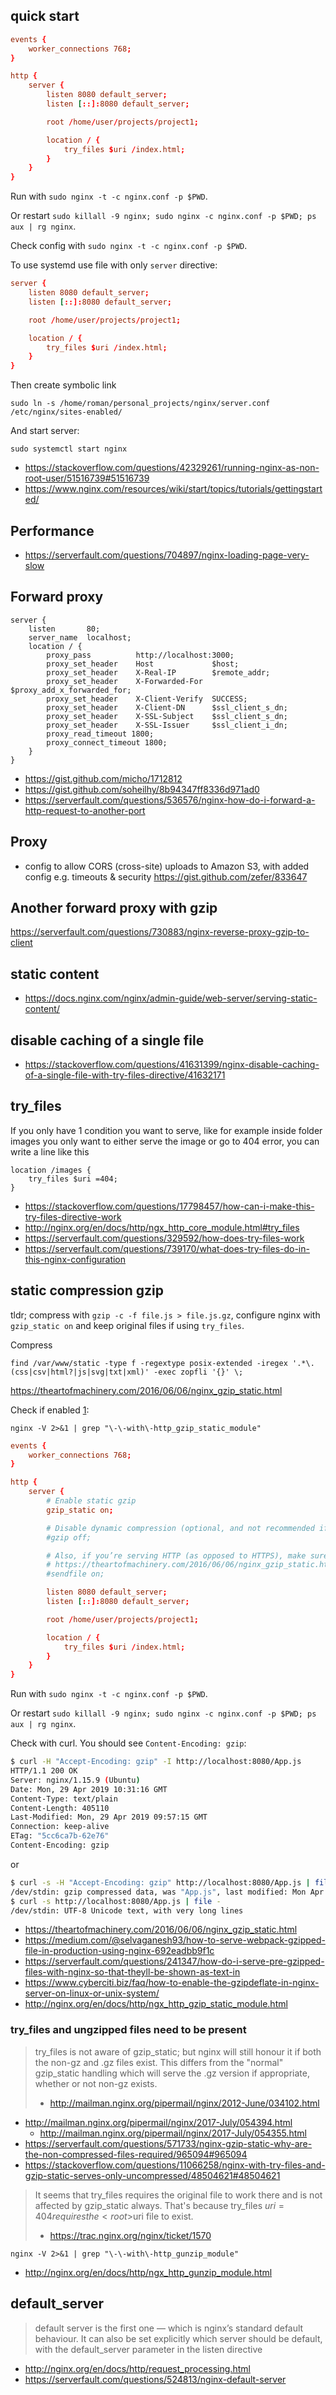 ## quick start

```nginx.conf
events {
	worker_connections 768;
}

http {
	server {
		listen 8080 default_server;
		listen [::]:8080 default_server;

		root /home/user/projects/project1;

		location / {
			try_files $uri /index.html;
		}
	}
}
```

Run with `sudo nginx -t -c nginx.conf -p $PWD`.

Or restart `sudo killall -9 nginx; sudo nginx -c nginx.conf -p $PWD; ps aux | rg nginx`.

Check config with `sudo nginx -t -c nginx.conf -p $PWD`.

To use systemd use file with only `server` directive:

```server.conf
server {
	listen 8080 default_server;
	listen [::]:8080 default_server;

	root /home/user/projects/project1;

	location / {
		try_files $uri /index.html;
	}
}
```

Then create symbolic link

`sudo ln -s /home/roman/personal_projects/nginx/server.conf /etc/nginx/sites-enabled/`

And start server:

`sudo systemctl start nginx`

- https://stackoverflow.com/questions/42329261/running-nginx-as-non-root-user/51516739#51516739
- https://www.nginx.com/resources/wiki/start/topics/tutorials/gettingstarted/

## Performance

- https://serverfault.com/questions/704897/nginx-loading-page-very-slow

## Forward proxy

```
server {
    listen       80;
    server_name  localhost;
    location / {
        proxy_pass          http://localhost:3000;
        proxy_set_header    Host             $host;
        proxy_set_header    X-Real-IP        $remote_addr;
        proxy_set_header    X-Forwarded-For  $proxy_add_x_forwarded_for;
        proxy_set_header    X-Client-Verify  SUCCESS;
        proxy_set_header    X-Client-DN      $ssl_client_s_dn;
        proxy_set_header    X-SSL-Subject    $ssl_client_s_dn;
        proxy_set_header    X-SSL-Issuer     $ssl_client_i_dn;
        proxy_read_timeout 1800;
        proxy_connect_timeout 1800;
    }
}
```

- https://gist.github.com/micho/1712812
- https://gist.github.com/soheilhy/8b94347ff8336d971ad0
- https://serverfault.com/questions/536576/nginx-how-do-i-forward-a-http-request-to-another-port

## Proxy

- config to allow CORS (cross-site) uploads to Amazon S3, with added config e.g. timeouts & security https://gist.github.com/zefer/833647

## Another forward proxy with gzip

https://serverfault.com/questions/730883/nginx-reverse-proxy-gzip-to-client

## static content

- https://docs.nginx.com/nginx/admin-guide/web-server/serving-static-content/

## disable caching of a single file

- https://stackoverflow.com/questions/41631399/nginx-disable-caching-of-a-single-file-with-try-files-directive/41632171

## try_files

If you only have 1 condition you want to serve, like for example inside folder images you only want to either serve the image or go to 404 error, you can write a line like this

```
location /images {
    try_files $uri =404;
}
```

- https://stackoverflow.com/questions/17798457/how-can-i-make-this-try-files-directive-work
- http://nginx.org/en/docs/http/ngx_http_core_module.html#try_files
- https://serverfault.com/questions/329592/how-does-try-files-work
- https://serverfault.com/questions/739170/what-does-try-files-do-in-this-nginx-configuration

## static compression gzip

tldr;
compress with `gzip -c -f file.js > file.js.gz`, configure nginx with `gzip_static on` and keep original files if using `try_files`.

Compress

`find /var/www/static -type f -regextype posix-extended -iregex '.*\.(css|csv|html?|js|svg|txt|xml)' -exec zopfli '{}' \;`

https://theartofmachinery.com/2016/06/06/nginx_gzip_static.html

Check if enabled [1](https://stackoverflow.com/questions/47206595/trying-to-install-gzip-static-module-for-nginx-on-ubuntu#comment81372969_47206595):

`nginx -V 2>&1 | grep "\-\-with\-http_gzip_static_module"`

```nginx.conf
events {
	worker_connections 768;
}

http {
	server {
		# Enable static gzip
		gzip_static on;

		# Disable dynamic compression (optional, and not recommended if you're proxying)
		#gzip off;

		# Also, if you’re serving HTTP (as opposed to HTTPS), make sure you have “sendfile on;” in your config. On Linux, this tells Nginx to use the sendfile system call when possible, which (among other things) can dump a file directly onto a network link without userspace interaction. This is a good performance trick, but doesn’t work if you’re doing processing like encryption or dynamic compression. If you’re using static compression over HTTP, take advantage of it. On non-Linux systems, the sendfile config enables similar optimisations where available.
		# https://theartofmachinery.com/2016/06/06/nginx_gzip_static.html
		#sendfile on;

		listen 8080 default_server;
		listen [::]:8080 default_server;

		root /home/user/projects/project1;

		location / {
			try_files $uri /index.html;
		}
	}
}
```

Run with `sudo nginx -t -c nginx.conf -p $PWD`.

Or restart `sudo killall -9 nginx; sudo nginx -c nginx.conf -p $PWD; ps aux | rg nginx`.

Check with curl. You should see `Content-Encoding: gzip`:

```bash
$ curl -H "Accept-Encoding: gzip" -I http://localhost:8080/App.js
HTTP/1.1 200 OK
Server: nginx/1.15.9 (Ubuntu)
Date: Mon, 29 Apr 2019 10:31:16 GMT
Content-Type: text/plain
Content-Length: 405110
Last-Modified: Mon, 29 Apr 2019 09:57:15 GMT
Connection: keep-alive
ETag: "5cc6ca7b-62e76"
Content-Encoding: gzip
```

or

```bash
$ curl -s -H "Accept-Encoding: gzip" http://localhost:8080/App.js | file -
/dev/stdin: gzip compressed data, was "App.js", last modified: Mon Apr 29 09:57:15 2019, from Unix
$ curl -s http://localhost:8080/App.js | file -
/dev/stdin: UTF-8 Unicode text, with very long lines
```

- https://theartofmachinery.com/2016/06/06/nginx_gzip_static.html
- https://medium.com/@selvaganesh93/how-to-serve-webpack-gzipped-file-in-production-using-nginx-692eadbb9f1c
- https://serverfault.com/questions/241347/how-do-i-serve-pre-gzipped-files-with-nginx-so-that-theyll-be-shown-as-text-in
- https://www.cyberciti.biz/faq/how-to-enable-the-gzipdeflate-in-nginx-server-on-linux-or-unix-system/
- http://nginx.org/en/docs/http/ngx_http_gzip_static_module.html

### try_files and ungzipped files need to be present


>try_files is not aware of gzip_static; but nginx will still
>honour it if both the non-gz and .gz files exist. This differs from
>the "normal" gzip_static handling which will serve the .gz version if
>appropriate, whether or not non-gz exists.
>- http://mailman.nginx.org/pipermail/nginx/2012-June/034102.html

- http://mailman.nginx.org/pipermail/nginx/2017-July/054394.html
  - http://mailman.nginx.org/pipermail/nginx/2017-July/054355.html
- https://serverfault.com/questions/571733/nginx-gzip-static-why-are-the-non-compressed-files-required/965094#965094
- https://stackoverflow.com/questions/11066258/nginx-with-try-files-and-gzip-static-serves-only-uncompressed/48504621#48504621

>It seems that try_files requires the original file to work there and is not affected by gzip_static always.
>That's because try_files $uri =404 requires the <root>$uri file to exist.
>- https://trac.nginx.org/nginx/ticket/1570

`nginx -V 2>&1 | grep "\-\-with\-http_gunzip_module"`

- http://nginx.org/en/docs/http/ngx_http_gunzip_module.html

## default_server

>default server is the first one — which is nginx’s standard default behaviour. It can also be set explicitly which server should be default, with the default_server parameter in the listen directive

- http://nginx.org/en/docs/http/request_processing.html
- https://serverfault.com/questions/524813/nginx-default-server
